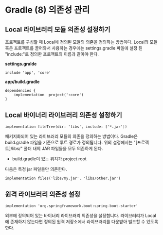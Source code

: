 # Gradle (8) 의존성 관리 

## Local 라이브러리 모듈 의존성 설정하기 
프로젝트를 구성할 때 Local에 정의된 모듈의 의존을 정의하는 방법이다. Local의 모듈 혹은 프로젝트를 끌어와서 사용하는 경우에는 settings.gradle 파일에 설정 된 "include:"로 정의한 프로젝트의 이름과 같아야 한다. 

**settings.gralde**
```shell
include 'app', 'core' 
```


**app/build.gradle**
```shell
dependencies {
    implementation  project(':core')
}
```

## Local 바이너리 라이브러리 의존성 설정하기
```shell
implementation fileTree(dir: 'libs', include: ['*.jar'])
```

패키지화되어 있는 라이브러리 모듈의 의존을 정의하는 방법이다. Gradle은 build.gradle 파일을 기준으로 루트 경로가 정의됩니다. 위의 설정에서는 "[프로젝트]/libs/" 폴더 내의 JAR 파일들을 모두 의존하게 된다. 

* build.gradle이 있는 위치가 project root 

다음은 특정 jar 파일들만 의존한다. 
```shell
implementation files('libs/my.jar', 'libs/other.jar')
```

## 원격 라이브러리 의존성 설정
```shell
implementation 'org.springframework.boot:spring-boot-starter'
```
외부에 정의되어 있는 바이너리 라이브러리 의존성을 설정합니다. 라이브러리가 Local에 존재하지 않는다면 정의된 원격 저장소에서 라이브러리를 다운받아 빌드할 수 있도록 한다. 







